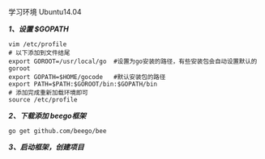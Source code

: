 学习环境 Ubuntu14.04 

***1、设置 $GOPATH***

```
vim /etc/profile
# 以下添加到文件结尾
export GOROOT=/usr/local/go  #设置为go安装的路径，有些安装包会自动设置默认的goroot
export GOPATH=$HOME/gocode   #默认安装包的路径
export PATH=$PATH:$GOROOT/bin:$GOPATH/bin
# 添加完成重新加载环境即可
source /etc/profile
```
***2、下载添加 beego框架***

```
go get github.com/beego/bee
```

***3、启动框架，创建项目***

